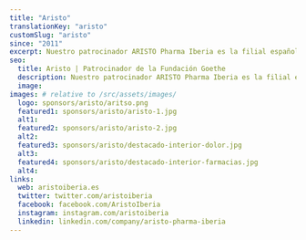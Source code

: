 ```yaml
---
title: "Aristo"
translationKey: "aristo"
customSlug: "aristo"
since: "2011"
excerpt: Nuestro patrocinador ARISTO Pharma Iberia es la filial española del grupo de empresas alemán Aristo Phar. GmbH con muchos años de experiencia en la industria farmacéutica y con sede en Berlín.
seo:
  title: Aristo | Patrocinador de la Fundación Goethe
  description: Nuestro patrocinador ARISTO Pharma Iberia es la filial española del grupo de empresas alemán Aristo Phar. GmbH con muchos años de experiencia en la industria farmacéutica y con sede en Berlín.
  image:
images: # relative to /src/assets/images/
  logo: sponsors/aristo/aritso.png
  featured1: sponsors/aristo/aristo-1.jpg
  alt1:
  featured2: sponsors/aristo/aristo-2.jpg
  alt2:
  featured3: sponsors/aristo/destacado-interior-dolor.jpg
  alt3:
  featured4: sponsors/aristo/destacado-interior-farmacias.jpg
  alt4:
links:
  web: aristoiberia.es
  twitter: twitter.com/aristoiberia
  facebook: facebook.com/AristoIberia
  instagram: instagram.com/aristoiberia
  linkedin: linkedin.com/company/aristo-pharma-iberia
---
```

